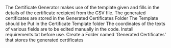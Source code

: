 The Certificate Generator makes use of the template given and fills in the details of the
certificate recipient from the CSV file. 
The generated certificates are stored in the Generated Certificates Folder
The Template should be Put in the Certificate Template folder 
The coordinates of the texts of various fields are to be edited manually in the code.
Install requirements.txt before use. 
Create a Folder named 'Generated Certificates' that stores the generated certificates
